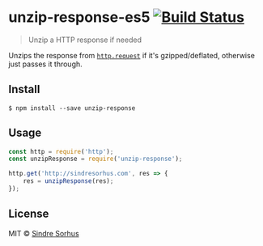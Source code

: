 # unzip-response-es5 [![Build Status](https://travis-ci.org/Miserlou/unzip-response-es5.svg?branch=master)](https://travis-ci.org/sindresorhus/unzip-response)

> Unzip a HTTP response if needed

Unzips the response from [`http.request`](https://nodejs.org/api/http.html#http_http_request_options_callback) if it's gzipped/deflated, otherwise just passes it through.


## Install

```
$ npm install --save unzip-response
```


## Usage

```js
const http = require('http');
const unzipResponse = require('unzip-response');

http.get('http://sindresorhus.com', res => {
	res = unzipResponse(res);
});
```


## License

MIT © [Sindre Sorhus](https://sindresorhus.com)
